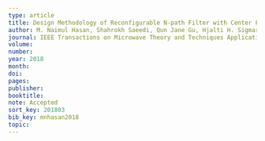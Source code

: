 ```yaml
---
type: article
title: Design Methodology of Reconfigurable N-path Filter with Center Frequency and Bandwidth Tuning
author: M. Naimul Hasan, Shahrokh Saeedi, Qun Jane Gu, Hjalti H. Sigmarsson, Xiaoguang “Leo” Liu
journal: IEEE Transactions on Microwave Theory and Techniques Applications
volume: 
number:
year: 2018
month: 
doi: 
pages:
publisher:
booktitle: 
note: Accepted
sort_key: 201803
bib_key: mnhasan2018
topic:
---
```

